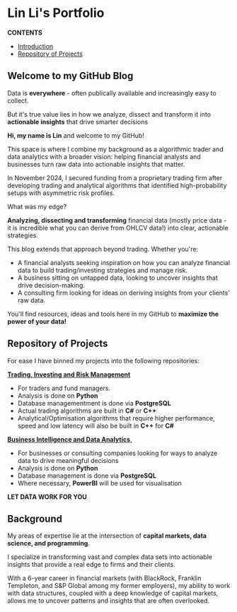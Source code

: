 # Lin Li's Portfolio

**CONTENTS**
- [Introduction](#welcome-to-my-github-blog)
- [Repository of Projects](#repository-of-projects)

## Welcome to my GitHub Blog

Data is **everywhere** - often publically available and increasingly easy to collect. 

But it's true value lies in how we analyze, dissect and transform it into **actionable insights** that drive smarter decisions 

**Hi, my name is Lin** and welcome to my GitHub!

This space is where I combine my background as a algorithmic trader and data analytics with a broader vision: helping financial analysts and businesses turn raw data into actionable insights that matter.

In November 2024, I secured funding from a proprietary trading firm after developing trading and analytical algorithms that identified high-probability setups with asymmetric risk profiles.

What was my edge?

**Analyzing, dissecting and transforming** financial data (mostly price data - it is incredible what you can derive from OHLCV data!) into clear, actionable strategies. 

This blog extends that approach beyond trading. Whether you're:
- A financial analysts seeking inspiration on how you can analyze financial data to build trading/investing strategies and manage risk.  
- A business sitting on untapped data, looking to uncover insights that drive decision-making.
- A consulting firm looking for ideas on deriving insights from your clients' raw data. 

You'll find resources, ideas and tools here in my GitHub to **maximize the power of your data!**

## Repository of Projects

For ease I have binned my projects into the following repositories: 

[**Trading, Investing and Risk Management**](https://github.com/linli2492/ProjectsPortfolio/tree/main/TradingPortfolioRiskManagement) 
- For traders and fund managers.
- Analysis is done on **Python**
- Database managementment is done via **PostgreSQL**
- Actual trading algorithms are built in **C#** or **C++**
- Analytical/Optimisation algorithms that require higher performance, speed and low latency will also be built in **C++** for **C#**  

[**Business Intelligence and Data Analytics**.](https://github.com/linli2492/ProjectsPortfolio/tree/main/BusinessIntelligenceAndDataAnalytics)
- For businesses or consulting companies looking for ways to analyze data to drive meaningful decisions
- Analysis is done on **Python**
- Database management is done via **PostgreSQL**
- Where necessary, **PowerBI** will be used for visualisation

**LET DATA WORK FOR YOU**

## Background

My areas of expertise lie at the intersection of **capital markets, data science, and programming**.

I specialize in transforming vast and complex data sets into actionable insights that provide a real edge to firms and their clients.

With a 6-year career in financial markets (with BlackRock, Franklin Templeton, and S&P Global among my former employers), my ability to work with data structures, coupled with a deep knowledge of capital markets, allows me to uncover patterns and insights that are often overlooked.
